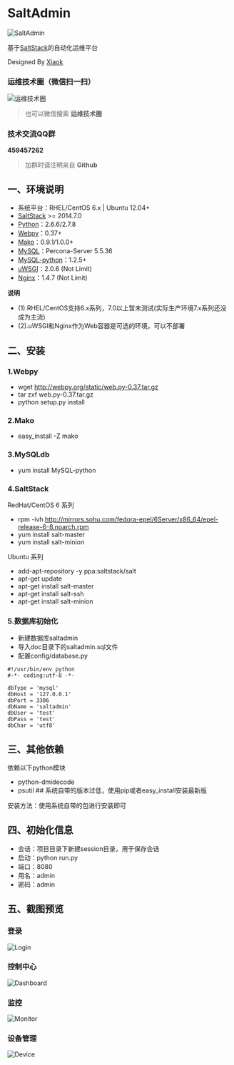SaltAdmin
=========

![SaltAdmin](https://github.com/luxiaok/SaltAdmin/raw/master/static/images/SaltAdminLogo.jpg)

基于[SaltStack](https://github.com/saltstack/salt)的自动化运维平台

Designed By [Xiaok](http://github.com/luxiaok)


### 运维技术圈（微信扫一扫） ###

![运维技术圈](https://github.com/luxiaok/SaltAdmin/raw/master/static/images/ops_circle_qrcode.jpg)

>也可以微信搜索 **运维技术圈**

### 技术交流QQ群 ###

**459457262**

>加群时请注明来自 **Github**


## 一、环境说明 ##
* 系统平台：RHEL/CentOS 6.x | Ubuntu 12.04+
* [SaltStack](https://github.com/saltstack/salt) >= 2014.7.0
* [Python](http://www.python.org)：2.6.6/2.7.8
* [Webpy](http://webpy.org)：0.37+
* [Mako](http://www.makotemplates.org/)：0.9.1/1.0.0+
* [MySQL](http://www.percona.com/)：Percona-Server 5.5.36
* [MySQL-python](http://pypi.python.org/pypi/MySQL-python)：1.2.5+
* [uWSGI](http://projects.unbit.it/downloads/uwsgi-2.0.6.tar.gz)：2.0.6 (Not Limit)
* [Nginx](http://nginx.org/download/nginx-1.6.0.tar.gz)：1.4.7 (Not Limit)

**说明**
* (1).RHEL/CentOS支持6.x系列，7.0以上暂未测试(实际生产环境7.x系列还没成为主流)
* (2).uWSGI和Nginx作为Web容器是可选的环境，可以不部署


## 二、安装 ##

### 1.Webpy ###
* wget http://webpy.org/static/web.py-0.37.tar.gz
* tar zxf web.py-0.37.tar.gz
* python setup.py install

### 2.Mako ###
* easy_install -Z mako

### 3.MySQLdb ###
* yum install MySQL-python

### 4.SaltStack ###
RedHat/CentOS 6 系列<br>
* rpm -ivh http://mirrors.sohu.com/fedora-epel/6Server/x86_64/epel-release-6-8.noarch.rpm
* yum install salt-master
* yum install salt-minion

Ubuntu 系列<br>
* add-apt-repository -y ppa:saltstack/salt
* apt-get update
* apt-get install salt-master
* apt-get install salt-ssh
* apt-get install salt-minion

### 5.数据库初始化  ###
* 新建数据库saltadmin
* 导入doc目录下的saltadmin.sql文件
* 配置config/database.py

```
#!/usr/bin/env python
#-*- coding:utf-8 -*-

dbType = 'mysql'
dbHost = '127.0.0.1'
dbPort = 3306
dbName = 'saltadmin'
dbUser = 'test'
dbPass = 'test'
dbChar = 'utf8'
```


## 三、其他依赖 ##
依赖以下python模块
* python-dmidecode
* psutil  ## 系统自带的版本过低，使用pip或者easy_install安装最新版

安装方法：使用系统自带的包进行安装即可


## 四、初始化信息 ##
* 会话：项目目录下新建session目录，用于保存会话
* 启动：python run.py
* 端口：8080
* 用名：admin
* 密码：admin


## 五、截图预览 ##

### 登录 ###
![Login](https://github.com/luxiaok/SaltAdmin/raw/master/screenshot/login.png)

### 控制中心 ###
![Dashboard](https://github.com/luxiaok/SaltAdmin/raw/master/screenshot/dashboard.png)

### 监控 ###
![Monitor](https://github.com/luxiaok/SaltAdmin/raw/master/screenshot/monitor.png)

### 设备管理 ###
![Device](https://github.com/luxiaok/SaltAdmin/raw/master/screenshot/device.png)
